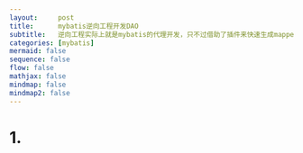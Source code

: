 ```yaml
---
layout:     post
title:      mybatis逆向工程开发DAO
subtitle:   逆向工程实际上就是mybatis的代理开发，只不过借助了插件来快速生成mapper接口和mapper.xml
categories: [mybatis]
mermaid: false
sequence: false
flow: false
mathjax: false
mindmap: false
mindmap2: false
---
```


# 1. 
